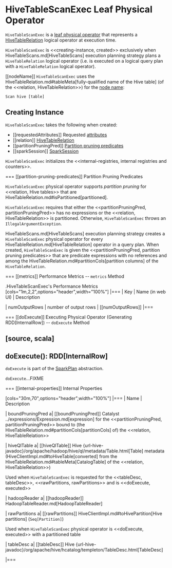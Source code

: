 # HiveTableScanExec Leaf Physical Operator

`HiveTableScanExec` is a [leaf physical operator](../physical-operators/LeafExecNode.md) that represents a [HiveTableRelation](#relation) logical operator at execution time.

`HiveTableScanExec` is <<creating-instance, created>> exclusively when HiveTableScans.md[HiveTableScans] execution planning strategy plans a `HiveTableRelation` logical operator (i.e. is executed on a logical query plan with a `HiveTableRelation` logical operator).

[[nodeName]]
`HiveTableScanExec` uses the HiveTableRelation.md#tableMeta[fully-qualified name of the Hive table] (of the <<relation, HiveTableRelation>>) for the [node name](../catalyst/TreeNode.md#nodeName):

```text
Scan hive [table]
```

## Creating Instance

`HiveTableScanExec` takes the following when created:

* [[requestedAttributes]] Requested [attributes](../expressions/Attribute.md)
* [[relation]] [HiveTableRelation](HiveTableRelation.md)
* [[partitionPruningPred]] [Partition pruning predicates](#partition-pruning-predicates)
* [[sparkSession]] [SparkSession](../SparkSession.md)

`HiveTableScanExec` initializes the <<internal-registries, internal registries and counters>>.

=== [[partition-pruning-predicates]] Partition Pruning Predicates

`HiveTableScanExec` physical operator supports *partition pruning* for <<relation, Hive tables>> that are HiveTableRelation.md#isPartitioned[partitioned].

`HiveTableScanExec` requires that either the <<partitionPruningPred, partitionPruningPred>> has no expressions or the <<relation, HiveTableRelation>> is partitioned. Otherwise, `HiveTableScanExec` throws an `IllegalArgumentException`.

HiveTableScans.md[HiveTableScans] execution planning strategy creates a `HiveTableScanExec` physical operator for every HiveTableRelation.md[HiveTableRelation] operator in a query plan. When created, `HiveTableScanExec` is given the <<partitionPruningPred, partition pruning predicates>> that are predicate expressions with no references and among the HiveTableRelation.md#partitionCols[partition columns] of the `HiveTableRelation`.

=== [[metrics]] Performance Metrics -- `metrics` Method

.HiveTableScanExec's Performance Metrics
[cols="1m,2,2",options="header",width="100%"]
|===
| Key
| Name (in web UI)
| Description

| numOutputRows
| number of output rows
| [[numOutputRows]]
|===

=== [[doExecute]] Executing Physical Operator (Generating RDD[InternalRow]) -- `doExecute` Method

[source, scala]
----
doExecute(): RDD[InternalRow]
----

`doExecute` is part of the [SparkPlan](../physical-operators/SparkPlan.md#doExecute) abstraction.

`doExecute`...FIXME

=== [[internal-properties]] Internal Properties

[cols="30m,70",options="header",width="100%"]
|===
| Name
| Description

| boundPruningPred
a| [[boundPruningPred]] Catalyst ../expressions/Expression.md[expression] for the <<partitionPruningPred, partitionPruningPred>> bound to (the HiveTableRelation.md#partitionCols[partitionCols] of) the <<relation, HiveTableRelation>>

| hiveQlTable
a| [[hiveQlTable]] Hive {url-hive-javadoc}/org/apache/hadoop/hive/ql/metadata/Table.html[Table] metadata (HiveClientImpl.md#toHiveTable[converted] from the HiveTableRelation.md#tableMeta[CatalogTable] of the <<relation, HiveTableRelation>>)

Used when `HiveTableScanExec` is requested for the <<tableDesc, tableDesc>>, <<rawPartitions, rawPartitions>> and is <<doExecute, executed>>

| hadoopReader
a| [[hadoopReader]] HadoopTableReader.md[HadoopTableReader]

| rawPartitions
a| [[rawPartitions]] HiveClientImpl.md#toHivePartition[Hive partitions] (`Seq[Partition]`)

Used when `HiveTableScanExec` physical operator is <<doExecute, executed>> with a partitioned table

| tableDesc
a| [[tableDesc]] Hive {url-hive-javadoc}/org/apache/hive/hcatalog/templeton/TableDesc.html[TableDesc]

|===
